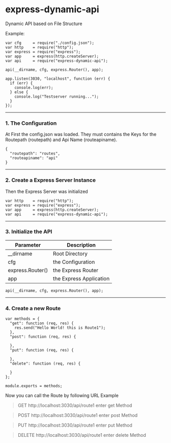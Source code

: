 # express-dynamic-api
Dynamic API based on File Structure

Example:

```
var cfg     = require("./config.json");
var http    = require("http");
var express = require("express");
var app     = express(http.createServer);
var api     = require("express-dynamic-api");

api(__dirname, cfg, express.Router(), app);

app.listen(3030, "localhost", function (err) {
  if (err) {
    console.log(err);
  } else {
    console.log("Testserver running...");
  }
});
```

---

### 1. The Configuration

At First the config.json was loaded. They must contains the Keys for the Routepath (routepath) and Api Name (routeapiname).

```
{
  "routepath": "routes",
  "routeapiname": "api"
}
```

---

### 2. Create a Express Server Instance
Then the Express Server was initialized

```
var http    = require("http");
var express = require("express");
var app     = express(http.createServer);
var api     = require("express-dynamic-api");
```

---

### 3. Initialize the API

| Parameter        | Description             |
|------------------|-------------------------|
| __dirname        | Root Directory          |
| cfg              | the Configuration       |
| express.Router() | the Express Router      |
| app              | the Express Application |

```
api(__dirname, cfg, express.Router(), app);
```

---

### 4. Create a new Route

```
var methods = {
  "get": function (req, res) {
    res.send("Hello World! this is Route1");
  },
  "post": function (req, res) {

  },
  "put": function (req, res) {

  },
  "delete": function (req, res) {

  }
};

module.exports = methods;
```

Now you can call the Route by following URL Example

> GET    http://localhost:3030/api/route1 enter get Method

> POST   http://localhost:3030/api/route1 enter post Method

> PUT    http://localhost:3030/api/route1 enter put Method

> DELETE http://localhost:3030/api/route1 enter delete Method
